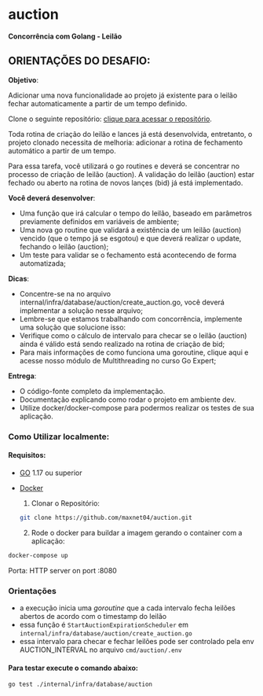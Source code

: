 # auction

**Concorrência com Golang - Leilão**

## ORIENTAÇÕES DO DESAFIO:

**Objetivo**:

Adicionar uma nova funcionalidade ao projeto já existente para o leilão fechar automaticamente a partir de um tempo definido.

Clone o seguinte repositório: [clique para acessar o repositório](https://github.com/devfullcycle/labs-auction-goexpert).

Toda rotina de criação do leilão e lances já está desenvolvida, entretanto, o projeto clonado necessita de melhoria: adicionar a rotina de fechamento automático a partir de um tempo.

Para essa tarefa, você utilizará o go routines e deverá se concentrar no processo de criação de leilão (auction). A validação do leilão (auction) estar fechado ou aberto na rotina de novos lançes (bid) já está implementado.

**Você deverá desenvolver**:

- Uma função que irá calcular o tempo do leilão, baseado em parâmetros previamente definidos em variáveis de ambiente;
- Uma nova go routine que validará a existência de um leilão (auction) vencido (que o tempo já se esgotou) e que deverá realizar o update, fechando o leilão (auction);
- Um teste para validar se o fechamento está acontecendo de forma automatizada;

**Dicas**:

- Concentre-se na no arquivo internal/infra/database/auction/create_auction.go, você deverá implementar a solução nesse arquivo;
- Lembre-se que estamos trabalhando com concorrência, implemente uma solução que solucione isso:
- Verifique como o cálculo de intervalo para checar se o leilão (auction) ainda é válido está sendo realizado na rotina de criação de bid;
- Para mais informações de como funciona uma goroutine, clique aqui e acesse nosso módulo de Multithreading no curso Go Expert;
 
**Entrega**:

- O código-fonte completo da implementação.
- Documentação explicando como rodar o projeto em ambiente dev.
- Utilize docker/docker-compose para podermos realizar os testes de sua aplicação.
 
### Como Utilizar localmente:

#### Requisitos:

- [GO](https://golang.org/doc/insttall) 1.17 ou superior
- [Docker](https://docs.docker.com/get-docker/)

  1. Clonar o Repositório:

  ```bash
  git clone https://github.com/maxnet04/auction.git
  ```


  2. Rode o docker para buildar a imagem gerando o container com a aplicação:

```bash
docker-compose up
```

Porta: HTTP server on port :8080

### Orientações

- a execução inicia uma *goroutine* que a cada intervalo fecha leilões abertos de acordo com o timestamp do leilão
- essa função é `StartAuctionExpirationScheduler` em `internal/infra/database/auction/create_auction.go`
- essa intervalo para checar e fechar leilões pode ser controlado pela env AUCTION_INTERVAL no arquivo `cmd/auction/.env`


#### Para testar execute o comando abaixo:

```bash
go test ./internal/infra/database/auction 
```
